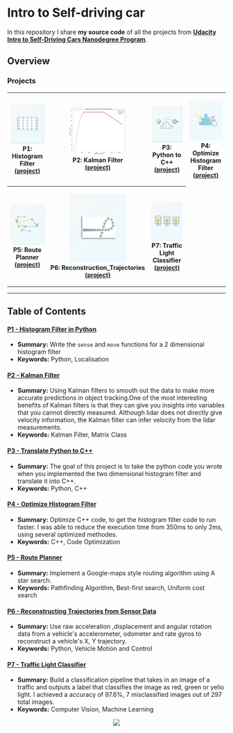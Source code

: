 # Intro to Self-driving car

In this repository I share **my source code** of all the projects from **[Udacity Intro to Self-Driving Cars Nanodegree Program](https://classroom.udacity.com/nanodegrees/nd113/dashboard/overview)**.

## Overview

### Projects

<table style="width:100%">
  <tr>
    <th>
      <p align="center">
           <a href="./Project_1_Histogram_Filter_in_Python/writeup.ipynb"><img src="./Project_1_Histogram_Filter_in_Python/img/Proj_1.JPG" alt="Overview" width="100%" height="100%"></a>
           <br>P1: Histogram Filter
           <br><a href="./Project_1_Histogram_Filter_in_Python" name="p1_code">(project)</a>
      </p>
    </th>
        <th><p align="center">
           <a href="./Project_2_Kalman_Filter/kalman_filter_demo.ipynb"><img src="./Project_2_Kalman_Filter/img/KalmanFilter.JPG" alt="Overview" width="60%" height="60%"></a>
           <br>P2: Kalman Filter
           <br><a href="./Project_2_Kalman_Filter" name="p2_code">(project)</a>
        </p>
    </th>
       <th><p align="center">
           <a href="./Project_3_Translate_Python_to_C++"><img src="./Project_3_Translate_Python_to_C++/img/Python_C++.JPG" alt="Overview" width="100%" height="100%"></a>
           <br>P3: Python to C++
           <br><a href="./Project_3_Translate_Python_to_C++" name="p3_code">(project)</a>
        </p>
    </th>
        <th><p align="center">
           <a href="./Project_4_Optimize_Histogram_Filter/main.cpp"><img src="./Project_4_Optimize_Histogram_Filter/img/Optimize.JPG"                         alt="Overview" width="100%" height="100%"></a>
           <br>P4: Optimize Histogram Filter
           <br><a href="./Project_4_Optimize_Histogram_Filter" name="p4_code">(project)</a>
        </p>
    </th>
  </tr>
  <tr>
    <th><p align="center">
           <a href="./Project_5_Route_Planner/project_notebook.ipynb"><img src="./Project_5_Route_Planner/img/Search.JPG"                         alt="Overview" width="100%" height="100%"></a>
           <br>P5: Route Planner
           <br><a href="./Project_5_Route_Planner" name="p5_code">(project)</a>
        </p>
    </th>
        <th><p align="center">
           <a href="./Project_6_Reconstruction_Trajectories/Reconstructing Trajectories.ipynb"><img src="./Project_6_Reconstruction_Trajectories/img/Motion.JPG"                         alt="Overview" width="60%" height="60%"></a>
           <br>P6: Reconstruction_Trajectories
           <br><a href="./Project_6_Reconstruction_Trajectories" name="p6_code">(project)</a>
        </p>
    </th>
    <th><p align="center">
           <a href="./Project_7_Traffic_Light/Traffic_Light_Classifier.ipynb"><img src="./Project_7_Traffic_Light/img/Traffic.JPG"                         alt="Overview" width="100%" height="100%"></a>
           <br>P7: Traffic Light Classifier
           <br><a href="./Project_7_Traffic_Light" name="p7_code">(project)</a>
        </p>
    </th>
  </tr>
</table>

--- 
## Table of Contents

#### [P1 - Histogram Filter in Python](Project_1_Histogram_Filter_in_Python)
 - **Summary:** Write the `sense` and `move` functions for a 2 dimensional histogram filter
 - **Keywords:** Python, Localisation
 
#### [P2 - Kalman Filter](Project_2_Kalman_Filter)
 - **Summary:** Using Kalman filters to smooth out the data to make more accurate predictions in object tracking.One of the most interesting benefits of Kalman filters is that they can give you insights into variables that you cannot directly measured. Although lidar does not directly give velocity information, the Kalman filter can infer velocity from the lidar measurements.
 - **Keywords:** Kalman Filter, Matrix Class
 
#### [P3 - Translate Python to C++](Project_3_Translate_Python_to_C++)
 - **Summary:** The goal of this project is to take the python code you wrote when you implemented the two dimensional histogram filter and translate it into C++.
 - **Keywords:** Python, C++
#### [P4 - Optimize Histogram Filter](Project_4_Optimize_Histogram_Filter)
 - **Summary:** Optimize C++ code, to get the histogram filter code to run faster. I was able to reduce the execution time from 350ms to only 2ms, using several optimized methodes. 
 - **Keywords:** C++, Code Optimization
 
#### [P5 - Route Planner](Project_5_Route_Planner)
 - **Summary:** Implement a Google-maps style routing algorithm using A star search. 
 - **Keywords:** Pathfinding Algorithm, Best-first search, Uniform cost search
 
 #### [P6 - Reconstructing Trajectories from Sensor Data](Project_6_Reconstruction_Trajectories)
 - **Summary:** Use raw acceleration ,displacement and angular rotation data from a vehicle's accelerometer, odometer and rate gyros to reconstruct a vehicle's X, Y trajectory.
 - **Keywords:** Python, Vehicle Motion and Control

 #### [P7 - Traffic Light Classifier](Project_7_Traffic_Light)
 - **Summary:** Build a classification pipeline that takes in an image of a traffic and outputs a label that classifies the image as red, green or yello light. I achieved a accuracy of 97.6%, 7 misclassified images out of 297 total images.
 - **Keywords:** Computer Vision, Machine Learning
 

<p align="center">
  <img src="https://cdn-images-1.medium.com/max/800/1*dRJ1tz6N3MqO1iCFzlhxZg.jpeg" width="400">
</p>
